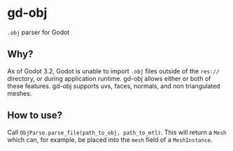 # gd-obj
`.obj` parser for Godot

## Why?
As of Godot 3.2, Godot is unable to import `.obj` files outside of the `res://` directory, or during application runtime.
gd-obj allows either or both of these features. gd-obj supports uvs, faces, normals, and non triangulated meshes.

## How to use?
Call `ObjParse.parse_file(path_to_obj, path_to_mtl)`. This will return a `Mesh` which can, for example, be placed into the `mesh` field of a `MeshInstance`.

